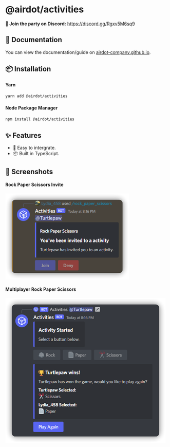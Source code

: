 # @airdot/activities

**🎉 Join the party on Discord:** https://discord.gg/Rgxv5M6sq9
## 📃 Documentation
You can view the documentation/guide on [airdot-company.github.io](https://airdot-company.github.io/discord-activities/).
## 📦 Installation
#### Yarn
```bash
yarn add @airdot/activities
```
#### Node Package Manager
```bash
npm install @airdot/activities
```

## ✨ Features
- 🍃 Easy to intergrate.
- 📦 Built in TypeScript.

## 📸 Screenshots
#### Rock Paper Scissors Invite
![Rock Paper Scissors Invite](/media/RPS_Invite.png)
#### Multiplayer Rock Paper Scissors
![Multiplayer Rock Paper Scissors](/media/MultiplayerRPS.png)